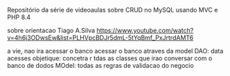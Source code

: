 Repositório da série de videoaulas sobre CRUD no MySQL usando MVC e PHP 8.4

sobre orientacao Tiago A.Silva
https://www.youtube.com/watch?v=4h6j3ODwsEw&list=PLHVpcBDJr5dmL-5tYqBmf_PxJrtrdAMT6

a vie, nao ira acessar o banco
acessar o banco atraves da model
DAO: data acesses objetique: concetra r tdas as classes que irao conversar com o banco de dodos
MOdel: todas as regras de validacao do negocio